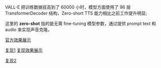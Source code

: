 VALL-E 把训练数据拔高到了 60000 小时，模型方面使用了 96 层 TransformerDecoder 结构，Zero-short TTS 能力相比之前工作提升明显;

这里的 **zero-shot** 指的是无需 fine-tuning 模型参数，通过提供 prompt text 和 audio 来实现声音克隆。


[官方效果展示](https://valle-demo.github.io/)


[复现1](https://github.com/lifeiteng/vall-e) [复现效果展示](https://lifeiteng.github.io/valle/index.html)

[复现2](https://github.com/enhuiz/vall-e)
